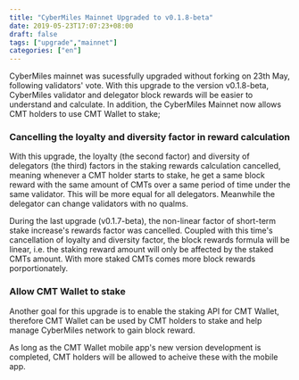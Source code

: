 ```yaml
---
title: "CyberMiles Mainnet Upgraded to v0.1.8-beta"
date: 2019-05-23T17:07:23+08:00
draft: false
tags: ["upgrade","mainnet"]
categories: ["en"]
---
```


CyberMiles mainnet was sucessfully upgraded without forking on 23th May, following validators' vote. With this upgrade to the version v0.1.8-beta, CyberMiles validator and delegator block rewards will be easier to understand and calculate. In addition, the CyberMiles Mainnet now allows CMT holders to use CMT Wallet to stake;


### Cancelling the loyalty and diversity factor in reward calculation

With this upgrade, the loyalty (the second factor) and diversity of delegators (the third) factors in the staking rewards calculation cancelled, meaning whenever a CMT holder starts to stake, he get a same block reward with the same amount of CMTs over a same period of time under the same validator. This will be more equal for all delegators. Meanwhile the delegator can change validators with no qualms.





During the last upgrade (v0.1.7-beta), the non-linear factor of short-term stake increase's rewards factor was cancelled. Coupled with this time's cancellation of loyalty and diversity factor, the block rewards formula will be linear, i.e. the staking reward amount will only be affected by the staked CMTs amount. With more staked CMTs comes more block rewards porportionately. 




### Allow CMT Wallet to stake

Another goal for this upgrade is to enable the staking API for CMT Wallet, therefore CMT Wallet can be used by CMT holders to stake and help manage CyberMiles network to gain block reward. 


As long as the CMT Wallet mobile app's new version development is completed, CMT holders will be allowed to acheive these with the mobile app.

